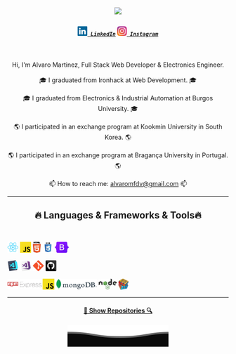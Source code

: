 <!--
**AlvaroSapata/AlvaroSapata** is a ✨ _special_ ✨ repository because its `README.md` (this file) appears on your GitHub profile.

Here are some ideas to get you started:

- 🔭 I’m currently working on ...
- 🌱 I’m currently learning ...
- 👯 I’m looking to collaborate on ...
- 🤔 I’m looking for help with ...
- 💬 Ask me about ...
- 📫 How to reach me: ...
- 😄 Pronouns: ...
- ⚡ Fun fact: ...
-->

<h1 align="center">
  <a href="https://git.io/typing-svg">
    <img src="https://readme-typing-svg.herokuapp.com/?lines=Hello,+There!+👋;This+is+Alvaro+Martinez...;Nice+to+meet+you!&center=true&size=30">
  </a>
</h1>

<h5 align="center">
  <code><a href="https://www.linkedin.com/in/álvaro-martínez-fernández-de-velasco-0034b7161/" title="LinkedIn Profile"><img width="22" src="images/linkedin.svg"> LinkedIn</a></code>
  <code><a href="https://www.instagram.com/alvaro_sapata/" title="Instagram Profile"><img width="22" src="images/instagram.svg"> Instagram</a></code>
</h5>
<br>
<p align="center">
  Hi, I'm Alvaro Martinez, Full Stack Web Developer & Electronics Engineer.
  <br>
  <br>
  🎓 I graduated from Ironhack at Web Development. 🎓
  <br>
  <br>
  🎓 I graduated from Electronics & Industrial Automation at Burgos University. 🎓
  <br>
  <br>
  🌎 I participated in an exchange program at Kookmin University in South Korea. 🌎
  <br>
  <br>
  🌎 I participated in an exchange program at Bragança University in Portugal. 🌎
  <br>
  <br>
  📫 How to reach me: <a href="mailto: alvaromfdv@gmail.com">alvaromfdv@gmail.com</a> 📫
</p>

<hr>
<h2 align="center">🔥 Languages & Frameworks & Tools🔥</h2>
<br>
<p align="center">

  <code><img title="React" height="25" src="images/react-original.svg"></code>
  <code><img title="Javascript" height="25" src="images/javascript.svg"></code>
  <code><img title="HTML5" height="25" src="images/html5.svg"></code>
  <code><img title="CSS" height="25" src="images/css.svg"></code>
  <code><img title="Bootstrap" height="25" src="images/bootstrap.jpg"></code>

  <code><img title="Visual Studio Code" height="25" src="images/vscode.png"></code>
  <code><img title="Microsoft Visual Studio" height="25" src="images/visualstudio.png"></code>
  <code><img title="Git" height="25" src="images/git-original.svg"></code>
  <code><img title="GitHub" height="25" src="images/github.svg"></code>

  <code><img title="npm" height="25" src="images/npm.svg"></code>
  <code><img title="express" height="25" src="images/express.png"></code>
  <code><img title="mongoDB" height="25" src="images/mongo.png"></code>
  <code><img title="NodeJs" height="25" src="images/node.png"></code>
  <code><img title="Problem Solving" height="25" src="images/problemSolving.png"></code>
  
</p>
<hr>
<h4 align="center">
  <a href="https://github.com/AlvaroSapata?tab=repositories" title="Show Repositories">🔎 Show Repositories 🔍</a>
</h4>

<p align="center">
        <img src="svg/Bottom.svg" alt="Github Stats" />
</p>
